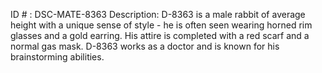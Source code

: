 ID # : DSC-MATE-8363
Description: D-8363 is a male rabbit of average height with a unique sense of style - he is often seen wearing horned rim glasses and a gold earring. His attire is completed with a red scarf and a normal gas mask. D-8363 works as a doctor and is known for his brainstorming abilities.